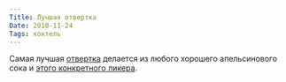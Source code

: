 ```yaml
---
Title: Лучшая отвертка
Date: 2010-11-24
Tags: коктель
---
```


Самая лучшая [отвертка](http://ru.wikipedia.org/wiki/%D0%9E%D1%82%D0%B2%D1%91%D1%80%D1%82%D0%BA%D0%B0_(%D0%BA%D0%BE%D0%BA%D1%82%D0%B5%D0%B9%D0%BB%D1%8C)) делается из любого хорошего апельсинового сока и [этого конкретного ликера](http://en.wikipedia.org/wiki/Minttu).